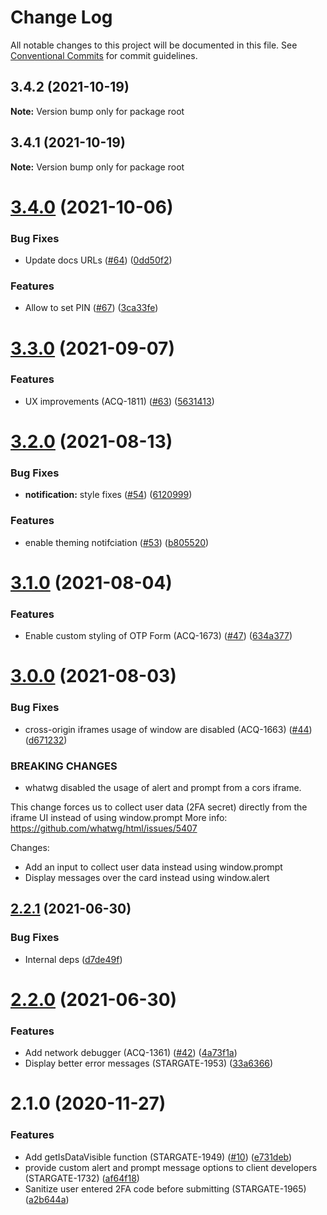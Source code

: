 # Change Log

All notable changes to this project will be documented in this file.
See [Conventional Commits](https://conventionalcommits.org) for commit guidelines.

## 3.4.2 (2021-10-19)

**Note:** Version bump only for package root





## 3.4.1 (2021-10-19)

**Note:** Version bump only for package root





# [3.4.0](https://github.com/AptoPayments/apto-pci-sdk-web/compare/v3.3.0...v3.4.0) (2021-10-06)


### Bug Fixes

* Update docs URLs ([#64](https://github.com/AptoPayments/apto-pci-sdk-web/issues/64)) ([0dd50f2](https://github.com/AptoPayments/apto-pci-sdk-web/commit/0dd50f2f384d04211b2166121fd4c0e5fc688c10))


### Features

* Allow to set PIN ([#67](https://github.com/AptoPayments/apto-pci-sdk-web/issues/67)) ([3ca33fe](https://github.com/AptoPayments/apto-pci-sdk-web/commit/3ca33fe76420fbe05909d5159e6cb1d0fa8774d2))





# [3.3.0](https://github.com/AptoPayments/apto-pci-sdk-web/compare/v3.2.0...v3.3.0) (2021-09-07)


### Features

* UX improvements (ACQ-1811) ([#63](https://github.com/AptoPayments/apto-pci-sdk-web/issues/63)) ([5631413](https://github.com/AptoPayments/apto-pci-sdk-web/commit/5631413b6c1139261c919f3b6132a839d8951f03))





# [3.2.0](https://github.com/AptoPayments/apto-pci-sdk-web/compare/v3.1.0...v3.2.0) (2021-08-13)


### Bug Fixes

* **notification:** style fixes ([#54](https://github.com/AptoPayments/apto-pci-sdk-web/issues/54)) ([6120999](https://github.com/AptoPayments/apto-pci-sdk-web/commit/612099996b76a839ee55040f9e613f96247e1de9))


### Features

* enable theming notifciation ([#53](https://github.com/AptoPayments/apto-pci-sdk-web/issues/53)) ([b805520](https://github.com/AptoPayments/apto-pci-sdk-web/commit/b8055206a451338c502d8fcb02de86c9091f917d))





# [3.1.0](https://github.com/AptoPayments/apto-pci-sdk-web/compare/v3.0.0...v3.1.0) (2021-08-04)


### Features

* Enable custom styling of OTP Form (ACQ-1673) ([#47](https://github.com/AptoPayments/apto-pci-sdk-web/issues/47)) ([634a377](https://github.com/AptoPayments/apto-pci-sdk-web/commit/634a377ffb642ebb5b7fc4069bbc6bd68ebeb6c7))





# [3.0.0](https://github.com/AptoPayments/apto-pci-sdk-web/compare/v2.2.1...v3.0.0) (2021-08-03)


### Bug Fixes

* cross-origin iframes usage of window are disabled (ACQ-1663) ([#44](https://github.com/AptoPayments/apto-pci-sdk-web/issues/44)) ([d671232](https://github.com/AptoPayments/apto-pci-sdk-web/commit/d6712327399e321824977408b17bdceb689c2482))


### BREAKING CHANGES

* whatwg disabled the usage of alert and prompt from a cors iframe.  

This change forces us to collect user data (2FA secret) directly from the iframe UI instead of using window.prompt
More info: https://github.com/whatwg/html/issues/5407 

Changes:
- Add an input to collect user data instead using window.prompt
- Display messages over the card instead using window.alert





## [2.2.1](https://github.com/AptoPayments/apto-pci-sdk-web/compare/v2.2.0...v2.2.1) (2021-06-30)


### Bug Fixes

* Internal deps ([d7de49f](https://github.com/AptoPayments/apto-pci-sdk-web/commit/d7de49fb1b7a70f775cfa0e102d648666a8d3d07))





# [2.2.0](https://github.com/AptoPayments/apto-pci-sdk-web/compare/v2.1.0...v2.2.0) (2021-06-30)


### Features

* Add network debugger (ACQ-1361) ([#42](https://github.com/AptoPayments/apto-pci-sdk-web/issues/42)) ([4a73f1a](https://github.com/AptoPayments/apto-pci-sdk-web/commit/4a73f1ab6d83e81034c97f1d9e052c812bb04c65))
* Display better error messages (STARGATE-1953) ([33a6366](https://github.com/AptoPayments/apto-pci-sdk-web/commit/33a636609f63e69c075a2a1b0751c33fed692d87))





# 2.1.0 (2020-11-27)


### Features

* Add getIsDataVisible function (STARGATE-1949) ([#10](https://github.com/AptoPayments/apto-pci-sdk-web/issues/10)) ([e731deb](https://github.com/AptoPayments/apto-pci-sdk-web/commit/e731debeac1db543a163e09eda8dad48e3cc0238))
* provide custom alert and prompt message options to client developers (STARGATE-1732) ([af64f18](https://github.com/AptoPayments/apto-pci-sdk-web/commit/af64f18bc67d1413882cc56faf2629bb51b774ec))
* Sanitize user entered 2FA code before submitting (STARGATE-1965) ([a2b644a](https://github.com/AptoPayments/apto-pci-sdk-web/commit/a2b644a3ab5f92cc313ef308236bc68988d2ce07))
